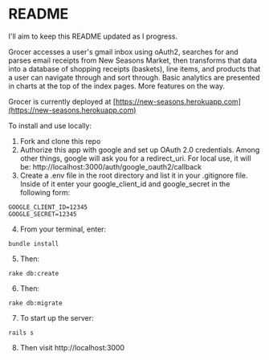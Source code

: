 # README

I'll aim to keep this README updated as I progress.

Grocer accesses a user's gmail inbox using oAuth2, searches for and parses email receipts from New Seasons Market, then transforms that data into a database of shopping receipts (baskets), line items, and products that a user can navigate through and sort through. Basic analytics are presented in charts at the top of the index pages. More features on the way.

Grocer is currently deployed at [https://new-seasons.herokuapp.com](https://new-seasons.herokuapp.com)

To install and use locally:

1. Fork and clone this repo
2. Authorize this app with google and set up OAuth 2.0 credentials. Among other things, google will ask you for a redirect_uri. For local use, it will be: http://localhost:3000/auth/google_oauth2/callback
3. Create a .env file in the root directory and list it in your .gitignore file. Inside of it enter your google_client_id and google_secret in the following form:

  ```
  GOOGLE_CLIENT_ID=12345
  GOOGLE_SECRET=12345
  ```

4. From your terminal, enter:
  ```
  bundle install
  ```

5. Then:
  ```
  rake db:create
  ```

6. Then:
  ```
  rake db:migrate
  ```

7. To start up the server:
  ```
  rails s
  ```

8. Then visit http://localhost:3000
